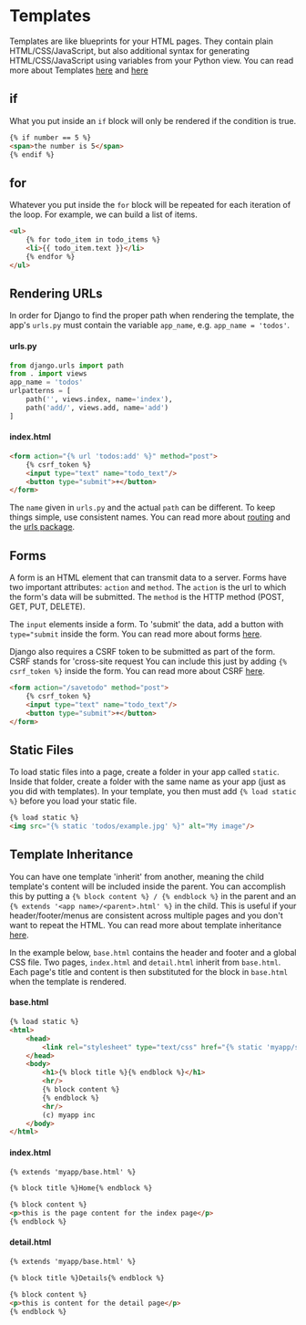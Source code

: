 


# Templates

Templates are like blueprints for your HTML pages. They contain plain HTML/CSS/JavaScript, but also additional syntax for generating HTML/CSS/JavaScript using variables from your Python view. You can read more about Templates [here](https://docs.djangoproject.com/en/2.0/topics/templates/) and [here](https://docs.djangoproject.com/en/2.0/ref/templates/builtins/)


## if

What you put inside an `if` block will only be rendered if the condition is true.

```html
{% if number == 5 %}
<span>the number is 5</span>
{% endif %}
```

## for

Whatever you put inside the `for` block will be repeated for each iteration of the loop. For example, we can build a list of items.

```html
<ul>
    {% for todo_item in todo_items %}
    <li>{{ todo_item.text }}</li>
    {% endfor %}
</ul>
```


## Rendering URLs

In order for Django to find the proper path when rendering the template, the app's `urls.py` must contain the variable `app_name`, e.g. `app_name = 'todos'`.


#### urls.py
```python
from django.urls import path
from . import views
app_name = 'todos'
urlpatterns = [
    path('', views.index, name='index'),
    path('add/', views.add, name='add')
]
```

#### index.html
```html
<form action="{% url 'todos:add' %}" method="post">
    {% csrf_token %}
    <input type="text" name="todo_text"/>
    <button type="submit">+</button>
</form>
```


The `name` given in `urls.py` and the actual `path` can be different. To keep things simple, use consistent names. You can read more about [routing](https://docs.djangoproject.com/en/2.0/topics/http/urls/) and the [urls package](https://docs.djangoproject.com/en/2.0/ref/urls/).


## Forms

A form is an HTML element that can transmit data to a server. Forms have two important attributes: `action` and `method`. The `action` is the url to which the form's data will be submitted. The `method` is the HTTP method (POST, GET, PUT, DELETE).

The `input` elements inside a form. To 'submit' the data, add a button with `type="submit` inside the form. You can read more about forms [here](https://developer.mozilla.org/en-US/docs/Learn/HTML/Forms/Your_first_HTML_form).

Django also requires a CSRF token to be submitted as part of the form. CSRF stands for 'cross-site request You can include this just by adding `{% csrf_token %}` inside the form. You can read more about CSRF [here](https://en.wikipedia.org/wiki/Cross-site_request_forgery).

```html
<form action="/savetodo" method="post">
    {% csrf_token %}
    <input type="text" name="todo_text"/>
    <button type="submit">+</button>
</form>
```

## Static Files

To load static files into a page, create a folder in your app called `static`. Inside that folder, create a folder with the same name as your app (just as you did with templates). In your template, you then must add `{% load static %}` before you load your static file.

```html
{% load static %}
<img src="{% static 'todos/example.jpg' %}" alt="My image"/>
```

## Template Inheritance

You can have one template 'inherit' from another, meaning the child template's content will be included inside the parent. You can accomplish this by putting a `{% block content %} / {% endblock %}` in the parent and an `{% extends '<app name>/<parent>.html' %}` in the child. This is useful if your header/footer/menus are consistent across multiple pages and you don't want to repeat the HTML. You can read more about template inheritance [here](https://tutorial.djangogirls.org/en/template_extending/).

In the example below, `base.html` contains the header and footer and a global CSS file. Two pages, `index.html` and `detail.html` inherit from `base.html`. Each page's title and content is then substituted for the block in `base.html` when the template is rendered.


#### base.html

```html
{% load static %}
<html>
    <head>
        <link rel="stylesheet" type="text/css" href="{% static 'myapp/style.css' %}"/>
    </head>
    <body>
        <h1>{% block title %}{% endblock %}</h1>
        <hr/>
        {% block content %}
        {% endblock %}
        <hr/>
        (c) myapp inc
    </body>
</html>
```

#### index.html

```html
{% extends 'myapp/base.html' %}

{% block title %}Home{% endblock %}

{% block content %}
<p>this is the page content for the index page</p>
{% endblock %}
```

#### detail.html

````html
{% extends 'myapp/base.html' %}

{% block title %}Details{% endblock %}

{% block content %}
<p>this is content for the detail page</p>
{% endblock %}
````
